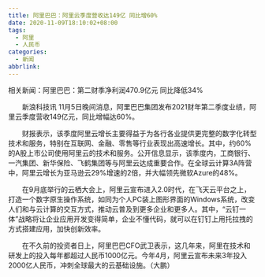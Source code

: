 ```yaml
---
title: 阿里巴巴：阿里云季度营收达149亿 同比增60%
date: 2020-11-09T18:10:02+08:00
tags:
  - 阿里
  - 人民币
categories:
  - 新闻
abbrlink:
---
```


相关新闻：阿里巴巴：第二财季净利润470.9亿元 同比降低34%

　　新浪科技讯 11月5日晚间消息，阿里巴巴集团发布2021财年第二季度业绩，阿里云季度营收149亿元，同比增幅达60%。

　　财报表示，该季度阿里云增长主要得益于为各行各业提供更完整的数字化转型技术和服务，特别在互联网、金融、零售等行业表现出高速增长。其中，约60%的A股上市公司使用阿里云的技术和服务。公开信息显示，该季度内，工商银行、一汽集团、新华保险、飞鹤集团等与阿里云达成重要合作。在全球云计算3A阵营中，阿里云增长为亚马逊云29%增速的2倍，并大幅领先微软Azure的48%。

　　在9月底举行的云栖大会上，阿里云宣布进入2.0时代，在飞天云平台之上，打造一个数字原生操作系统，如同为个人PC装上图形界面的Windows系统，改变人们和与云计算的交互方式，推动云普及到更多企业和更多人。其中，“云钉一体”战略将让企业应用开发变得简单，企业不懂代码，就可以在钉钉上用托拉拽的方式搭建应用，加快创新效率。

　　在不久前的投资者日上，阿里巴巴CFO武卫表示，这几年来，阿里在技术和研发上的投入每年都超过人民币1000亿元。今年4月，阿里云宣布未来3年投入2000亿人民币，冲刺全球最大的云基础设施。（大鹏）